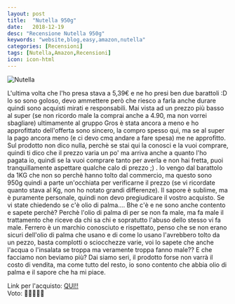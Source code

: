 ```yaml
---
layout: post
title:  "Nutella 950g"
date:   2018-12-19
desc: "Recensione Nutella 950g"
keywords: "website,blog,easy,amazon,nutella"
categories: [Recensioni]
tags: [Nutella,Amazon,Recensioni]
icon: icon-html
---
```

![Nutella](https://images-na.ssl-images-amazon.com/images/I/81XohUiVuOL._SY550_.jpg)

L'ultima volta che l'ho presa stava a 5,39€ e ne ho presi ben due barattoli :D lo so sono goloso, devo ammettere però che riesco a farla anche durare quindi sono acquisti mirati e responsabili. Mai vista ad un prezzo più basso al super (se non ricordo male la comprai anche a 4.90, ma non vorrei sbagliare) ultimamente al gruppo Gros è stata ancora a meno e ho approfittato dell'offerta sono sincero, la compro spesso qui, ma se al super la pago ancora meno (e ci devo cmq andare a fare spesa) me ne approfitto. Sul prodotto non dico nulla, perchè se stai qui la conosci e la vuoi comprare, quindi ti dico che il prezzo varia un po' ma arriva anche a quanto l'ho pagata io, quindi se la vuoi comprare tanto per averla e non hai fretta, puoi tranquillamente aspettare qualche calo di prezzo ;) . Io vengo dal barattolo da 1KG che non so perchè hanno tolto dal commercio, ma questo sono 950g quindi a parte un'occhiata per verificarne il prezzo (se vi ricordate quanto stava al Kg, non ho notato grandi differenze). Il sapore è sublime, ma è puramente personale, quindi non devo pregiudicare il vostro acquisto. Se vi state chiedendo se c'è olio di palma.... Bhe c'è e ne sono anche contento e sapete perchè? Perchè l'olio di palma di per se non fa male, ma fa male il trattamento che riceve da chi sa chi e sopratutto l'abuso dello stesso vi fa male. Ferrero è un marchio conosciuto e rispettato, penso che se non erano sicuri dell'olio di palma che usano e di come lo usano l'avrebbero tolto da un pezzo, basta complotti o sciocchezze varie, voi lo sapete che anche l'acqua o l'insalata se troppa ma veramente troppa fanno male?? E che facciamo non beviamo più? Dai siamo seri, il prodotto forse non varrà il costo di vendita, ma come tutto del resto, io sono contento che abbia olio di palma e il sapore che ha mi piace.

Link per l'acquisto: [QUI!!](https://amzn.to/2GvXwax) <br>
Voto: 🌟🌟🌟🌟🌟
